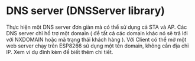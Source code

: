 # DNS server (DNSServer library) 

Thực hiện một DNS server đơn giản mà có thể sử dụng cả STA và AP. Các DNS server chỉ hổ trợ một domain ( để tất cả các domain khác nó sẽ trả lới với NXDOMAIN hoặc mã trạng thái khách hàng ). Với Client có thể mở một web server chạy trên ESP8266 sử dụng một tên domain, không cần địa chỉ IP. Xem ví dụ đính kèm để biết thêm chi tiết.
